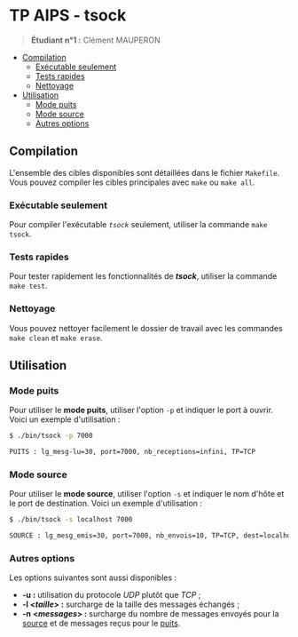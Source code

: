 # TP AIPS - __tsock__

> __Étudiant n°1 :__ Clément MAUPERON

- [Compilation](#compilation)
  - [Exécutable seulement](#exécutable-seulement)
  - [Tests rapides](#tests-rapides)
  - [Nettoyage](#nettoyage)
- [Utilisation](#utilisation)
  - [Mode puits](#mode-puits)
  - [Mode source](#mode-source)
  - [Autres options](#autres-options)

## Compilation

L'ensemble des cibles disponibles sont détaillées dans le fichier `Makefile`. Vous pouvez compiler les cibles principales avec `make` ou `make all`.

### Exécutable seulement

Pour compiler l'exécutable _`tsock`_ seulement, utiliser la commande `make tsock`.

### Tests rapides

Pour tester rapidement les fonctionnalités de ___tsock___, utiliser la commande `make test`.

### Nettoyage

Vous pouvez nettoyer facilement le dossier de travail avec les commandes `make clean` et `make erase`.

## Utilisation

### Mode puits

Pour utiliser le __mode puits__, utiliser l'option `-p` et indiquer le port à ouvrir. Voici un exemple d'utilisation :

```bash
$ ./bin/tsock -p 7000

PUITS : lg_mesg-lu=30, port=7000, nb_receptions=infini, TP=TCP
```

### Mode source

Pour utiliser le __mode source__, utiliser l'option `-s` et indiquer le nom d'hôte et le port de destination. Voici un exemple d'utilisation :

```bash
$ ./bin/tsock -s localhost 7000

SOURCE : lg_mesg_emis=30, port=7000, nb_envois=10, TP=TCP, dest=localhost
```

### Autres options

Les options suivantes sont aussi disponibles :

- __-u :__ utilisation du protocole _UDP_ plutôt que _TCP_ ;
- __-l \<_taille_\> :__ surcharge de la taille des messages échangés ;
- __-n \<_messages_\> :__ surcharge du nombre de messages envoyés pour la [source](#mode-source) et de messages reçus pour le [puits](#mode-puits).
